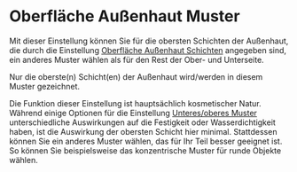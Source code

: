 Oberfläche Außenhaut Muster
====
Mit dieser Einstellung können Sie für die obersten Schichten der Außenhaut, die durch die Einstellung [Oberfläche Außenhaut Schichten](../top_bottom/roofing_layer_count.md) angegeben sind, ein anderes Muster wählen als für den Rest der Ober- und Unterseite.

Nur die oberste(n) Schicht(en) der Außenhaut wird/werden in diesem Muster gezeichnet.

Die Funktion dieser Einstellung ist hauptsächlich kosmetischer Natur. Während einige Optionen für die Einstellung [Unteres/oberes Muster](../top_bottom/top_bottom_pattern.md) unterschiedliche Auswirkungen auf die Festigkeit oder Wasserdichtigkeit haben, ist die Auswirkung der obersten Schicht hier minimal. Stattdessen können Sie ein anderes Muster wählen, das für Ihr Teil besser geeignet ist. So können Sie beispielsweise das konzentrische Muster für runde Objekte wählen.